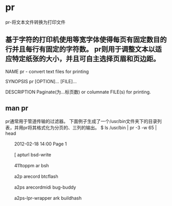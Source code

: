 # pr

pr-将文本文件转换为打印文件

基于字符的打印机使用等宽字体使得每页有固定数目的行并且每行有固定的字符数。
pr则用于调整文本以适应特定纸张的大小，并且可自主选择页眉和页边距。
-----------------------------------------------------------------------------------------
NAME
       pr - convert text files for printing

SYNOPSIS
       pr [OPTION]... [FILE]...

DESCRIPTION
       Paginate(为...标页数) or columnate FILE(s) for printing.

## man pr

pr通常用于管道传输的过滤器。
下面例子生成了一个/usr/bin文件夹下的目录列表，并用pr将其格式化为分页的、三列的输出。
$  ls /usr/bin | pr -3 -w 65 | head

　　2012-02-18 14:00                                                        Page 1

　　[                               apturl                  bsd-write

　　411toppm                        ar                          bsh

　　a2p                             arecord                 btcflash

　　a2ps                            arecordmidi             bug-buddy

　　a2ps-lpr-wrapper                ark                         buildhash

